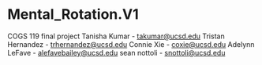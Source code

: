 # Mental_Rotation.V1
COGS 119 final project
Tanisha Kumar - takumar@ucsd.edu
Tristan Hernandez - trhernandez@ucsd.edu
Connie Xie - coxie@ucsd.edu
Adelynn LeFave - alefavebailey@ucsd.edu
sean nottoli - snottoli@ucsd.edu
